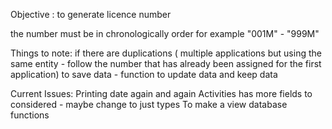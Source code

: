 Objective : to generate licence number

the number must be in chronologically order for example "001M" - "999M"

Things to note:
if there are duplications ( multiple applications but using the same entity - follow the number that has already been assigned for the first application)
to save data - function to update data and keep data 

Current Issues:
Printing date again and again
Activities has more fields to considered - maybe change to just types 
To make a view database functions
